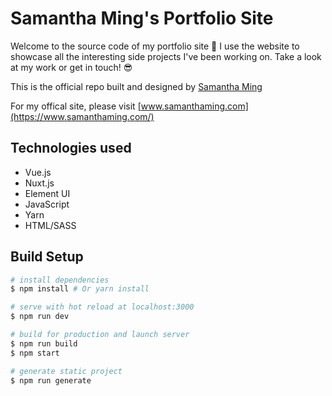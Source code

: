 # Samantha Ming's Portfolio Site

Welcome to the source code of my portfolio site :wave: I use the website to showcase all the interesting side projects I've been working on. Take a look at my work or get in touch! :sunglasses:

This is the official repo built and designed by [Samantha Ming](https://www.linkedin.com/in/samanthaming/)

For my offical site, please visit [www.samanthaming.com](https://www.samanthaming.com/)

## Technologies used

- Vue.js
- Nuxt.js
- Element UI
- JavaScript
- Yarn
- HTML/SASS

## Build Setup

``` bash
# install dependencies
$ npm install # Or yarn install

# serve with hot reload at localhost:3000
$ npm run dev

# build for production and launch server
$ npm run build
$ npm start

# generate static project
$ npm run generate
```
